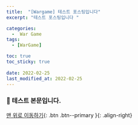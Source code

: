 ```yaml
---
title:  "[Wargame] 테스트 포스팅입니다"
excerpt: "테스트 포스팅입니다 "

categories:
  -  War Game
tags:
  - [WarGame]

toc: true
toc_sticky: true
 
date: 2022-02-25
last_modified_at: 2022-02-25
---
```


### 📝 테스트 본문입니다.

[맨 위로 이동하기](#){: .btn .btn--primary }{: .align-right}